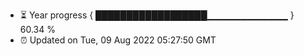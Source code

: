 - ⏳ Year progress { ██████████████████▁▁▁▁▁▁▁▁▁▁▁▁ } 60.34 %
- ⏰ Updated on Tue, 09 Aug 2022 05:27:50 GMT


